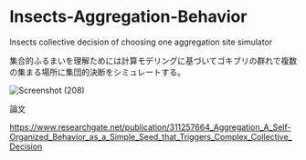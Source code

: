 # Insects-Aggregation-Behavior
Insects collective decision of choosing one aggregation site simulator

集合的ふるまいを理解ためには計算モデリングに基づいてゴキブリの群れで複数の集まる場所に集団的決断をシミュレートする。


![Screenshot (208)](https://user-images.githubusercontent.com/19272590/231620809-e2e4a892-2a32-49f3-b9e7-8bf7a6908904.png)

論文

https://www.researchgate.net/publication/311257664_Aggregation_A_Self-Organized_Behavior_as_a_Simple_Seed_that_Triggers_Complex_Collective_Decision

